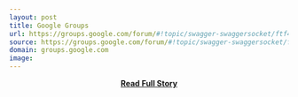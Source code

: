 ```yaml
---
layout: post
title: Google Groups
url: https://groups.google.com/forum/#!topic/swagger-swaggersocket/ftf45JCNxgo
source: https://groups.google.com/forum/#!topic/swagger-swaggersocket/ftf45JCNxgo
domain: groups.google.com
image: 
---
```


<p></p>
<center><p><a href="https://groups.google.com/forum/#!topic/swagger-swaggersocket/ftf45JCNxgo" style='padding:25px; font-sze:18px; font-weight: bold;'>Read Full Story</a></p></center>
